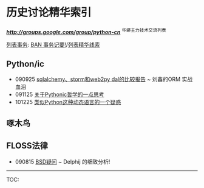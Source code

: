 # 历史讨论精华索引 #

_**http://groups.google.com/group/python-cn**_ <sup>华蟒主力技术交流列表</sup>

[列表事务](PythonCn.md): [BAN 事务记要!](PythonCnBaned.md)/[列表精华线索](CpyUgSoulThreads.md)


## Python/ic ##
  * 090925 [sqlalchemy、storm和web2py dal的比较报告](https://groups.google.com/group/python-cn/browse_thread/thread/4a7e78072f2afac6) ~ 刘鑫的ORM 实战血泪
  * 091125 [关于Pythonic哲学的一点思考](https://groups.google.com/group/python-cn/browse_thread/thread/fe348dfdc545fc8a)
  * 101225 [类似Python这种动态语言的一个疑惑](https://groups.google.com/group/python-cn/browse_thread/thread/c93dc5bf38052c0b)

## 啄木鸟 ##

## FLOSS法律 ##

  * 090815 [BSD疑问](https://groups.google.com/group/python-cn/browse_thread/thread/cfac2d2f4e017564) ~ Delphij 的细致分析!


---

TOC: 
